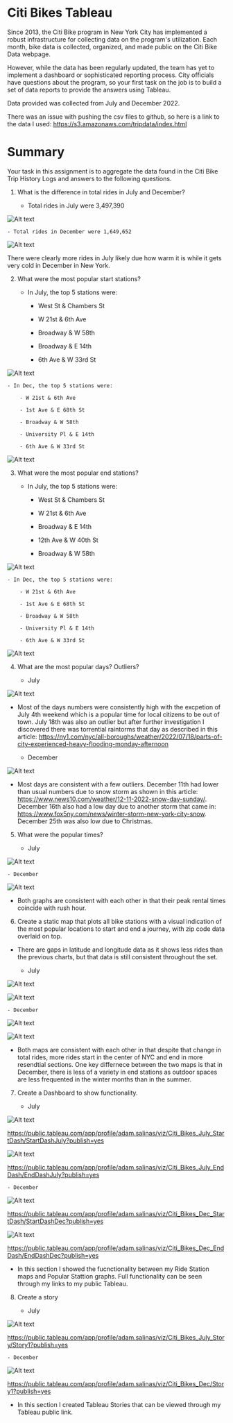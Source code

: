 # Citi Bikes Tableau

Since 2013, the Citi Bike program in New York City has implemented a robust infrastructure for collecting data on the program's utilization. Each month, bike data is collected, organized, and made public on the Citi Bike Data webpage.

However, while the data has been regularly updated, the team has yet to implement a dashboard or sophisticated reporting process. City officials have questions about the program, so your first task on the job is to build a set of data reports to provide the answers using Tableau. 

Data provided was collected from July and December 2022.

There was an issue with pushing the csv files to github, so here is a link to the data I used: https://s3.amazonaws.com/tripdata/index.html

# Summary

Your task in this assignment is to aggregate the data found in the Citi Bike Trip History Logs and answers to the following questions.

1. What is the difference in total rides in July and December?

    - Total rides in July were 3,497,390

![Alt text](<Screen Shot 2024-01-09 at 2.20.20 PM.png>)

    - Total rides in December were 1,649,652

![Alt text](<Screen Shot 2024-01-09 at 2.20.52 PM.png>)

There were clearly more rides in July likely due how warm it is while it gets very cold in December in New York.

2. What were the most popular start stations?

    - In July, the top 5 stations were:

        - West St & Chambers St

        - W 21st & 6th Ave

        - Broadway & W 58th

        - Broadway & E 14th

        - 6th Ave & W 33rd St

![Alt text](<Screen Shot 2024-01-09 at 2.32.10 PM.png>)

    - In Dec, the top 5 stations were:

        - W 21st & 6th Ave

        - 1st Ave & E 68th St

        - Broadway & W 58th

        - University Pl & E 14th

        - 6th Ave & W 33rd St

![Alt text](<Screen Shot 2024-01-09 at 3.07.34 PM.png>)

3. What were the most popular end stations?

    - In July, the top 5 stations were:

        - West St & Chambers St
        
        - W 21st & 6th Ave

        - Broadway & E 14th

        - 12th Ave & W 40th St

        - Broadway & W 58th

![Alt text](<Screen Shot 2024-01-09 at 3.08.25 PM.png>)

    - In Dec, the top 5 stations were:

        - W 21st & 6th Ave

        - 1st Ave & E 68th St

        - Broadway & W 58th

        - University Pl & E 14th

        - 6th Ave & W 33rd St

![Alt text](<Screen Shot 2024-01-09 at 3.08.49 PM.png>)

4. What are the most popular days? Outliers?

    - July

![Alt text](<Screen Shot 2024-01-09 at 2.52.40 PM.png>)

- Most of the days numbers were consistently high with the excpetion of July 4th weekend which is a popular time for local citizens to be out of town. July 18th was also an outlier but after further investigation I discovered there was torrential raintorms that day as described in this article: https://ny1.com/nyc/all-boroughs/weather/2022/07/18/parts-of-city-experienced-heavy-flooding-monday-afternoon

    - December

![Alt text](<Screen Shot 2024-01-09 at 3.09.24 PM.png>)

- Most days are consistent with a few outliers. December 11th had lower than usual numbers due to snow storm as shown in this article: https://www.news10.com/weather/12-11-2022-snow-day-sunday/. December 16th also had a low day due to another storm that came in: https://www.fox5ny.com/news/winter-storm-new-york-city-snow. December 25th was also low due to Christmas.

5. What were the popular times?

    - July

![Alt text](<Screen Shot 2024-01-09 at 3.13.26 PM.png>)

    - December

![Alt text](<Screen Shot 2024-01-09 at 3.14.02 PM.png>)

- Both graphs are consistent with each other in that their peak rental times coincide with rush hour.

6. Create a static map that plots all bike stations with a visual indication of the most popular locations to start and end a journey, with zip code data overlaid on top.

* There are gaps in latitude and longitude data as it shows less rides than the previous charts, but that data is still consistent throughout the set.

    - July

![Alt text](<Screen Shot 2024-01-09 at 3.18.03 PM.png>)

![Alt text](<Screen Shot 2024-01-09 at 3.18.11 PM.png>)

    - December

![Alt text](<Screen Shot 2024-01-09 at 3.19.00 PM.png>)

![Alt text](<Screen Shot 2024-01-09 at 3.19.09 PM.png>)

- Both maps are consistent with each other in that despite that change in total rides, more rides start in the center of NYC and end in more resendtial sections. One key differnece between the two maps is that in December, there is less of a variety in end stations as outdoor spaces are less frequented in the winter months than in the summer.

7. Create a Dashboard to show functionality.

    - July

![Alt text](<Screen Shot 2024-01-09 at 3.24.24 PM.png>)

https://public.tableau.com/app/profile/adam.salinas/viz/Citi_Bikes_July_StartDash/StartDashJuly?publish=yes

![Alt text](<Screen Shot 2024-01-09 at 3.24.36 PM.png>)

https://public.tableau.com/app/profile/adam.salinas/viz/Citi_Bikes_July_EndDash/EndDashJuly?publish=yes

    - December

![Alt text](<Screen Shot 2024-01-09 at 3.25.11 PM.png>)

https://public.tableau.com/app/profile/adam.salinas/viz/Citi_Bikes_Dec_StartDash/StartDashDec?publish=yes

![Alt text](<Screen Shot 2024-01-09 at 3.25.19 PM.png>)

https://public.tableau.com/app/profile/adam.salinas/viz/Citi_Bikes_Dec_EndDash/EndDashDec?publish=yes

- In this section I showed the fucnctionality between my Ride Station maps and Popular Stattion graphs. Full functionality can be seen through my links to my public Tableau.

8. Create a story

    - July

![Alt text](<Screen Shot 2024-01-09 at 3.28.40 PM.png>)

https://public.tableau.com/app/profile/adam.salinas/viz/Citi_Bikes_July_Story/Story1?publish=yes

    - December

![Alt text](<Screen Shot 2024-01-09 at 3.29.13 PM.png>)

https://public.tableau.com/app/profile/adam.salinas/viz/Citi_Bikes_Dec/Story1?publish=yes

- In this section I created Tableau Stories that can be viewed through my Tableau public link.




